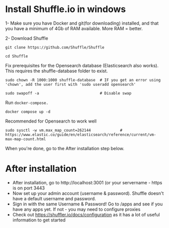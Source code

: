 # Install Shuffle.io in windows

1- Make sure you have Docker and git(for downloading) installed, and that you have a minimum of 4Gb of RAM available. More RAM = better.

2- Download Shuffle

`git clone https://github.com/Shuffle/Shuffle`

`cd Shuffle`

Fix prerequisites for the Opensearch database (Elasticsearch also works). This requires the shuffle-database folder to exist.
```
sudo chown -R 1000:1000 shuffle-database  # IF you get an error using 'chown', add the user first with 'sudo useradd opensearch'

sudo swapoff -a                           # Disable swap
```
Run `docker-compose.`

`docker compose up -d`

Recommended for Opensearch to work well

`sudo sysctl -w vm.max_map_count=262144             # https://www.elastic.co/guide/en/elasticsearch/reference/current/vm-max-map-count.html`

When you're done, go to the After installation step below.

# After installation

- After installation, go to http://localhost:3001 (or your servername - https is on port 3443
- Now set up your admin account (username & password). Shuffle doesn't have a default username and password.
- Sign in with the same Username & Password! Go to /apps and see if you have any apps yet. If not - you may need to configure proxies
-  Check out https://shuffler.io/docs/configuration as it has a lot of useful information to get started
    
   
